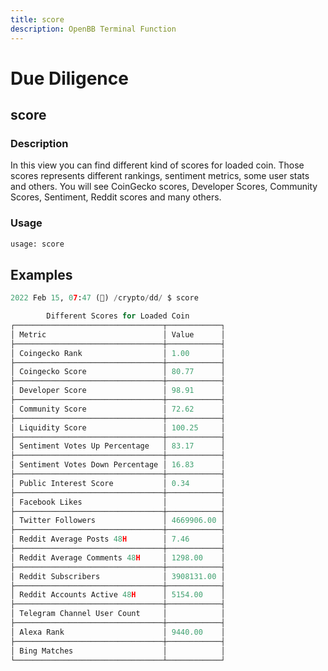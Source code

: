```yaml
---
title: score
description: OpenBB Terminal Function
---
```


# Due Diligence

## score

### Description

In this view you can find different kind of scores for loaded coin. Those scores represents different rankings, sentiment metrics, some user stats and others. You will see CoinGecko scores, Developer Scores, Community Scores, Sentiment, Reddit scores and many others.

### Usage

```python
usage: score
```

## Examples

```python
2022 Feb 15, 07:47 (🦋) /crypto/dd/ $ score

        Different Scores for Loaded Coin
┌─────────────────────────────────┬────────────┐
│ Metric                          │ Value      │
├─────────────────────────────────┼────────────┤
│ Coingecko Rank                  │ 1.00       │
├─────────────────────────────────┼────────────┤
│ Coingecko Score                 │ 80.77      │
├─────────────────────────────────┼────────────┤
│ Developer Score                 │ 98.91      │
├─────────────────────────────────┼────────────┤
│ Community Score                 │ 72.62      │
├─────────────────────────────────┼────────────┤
│ Liquidity Score                 │ 100.25     │
├─────────────────────────────────┼────────────┤
│ Sentiment Votes Up Percentage   │ 83.17      │
├─────────────────────────────────┼────────────┤
│ Sentiment Votes Down Percentage │ 16.83      │
├─────────────────────────────────┼────────────┤
│ Public Interest Score           │ 0.34       │
├─────────────────────────────────┼────────────┤
│ Facebook Likes                  │            │
├─────────────────────────────────┼────────────┤
│ Twitter Followers               │ 4669906.00 │
├─────────────────────────────────┼────────────┤
│ Reddit Average Posts 48H        │ 7.46       │
├─────────────────────────────────┼────────────┤
│ Reddit Average Comments 48H     │ 1298.00    │
├─────────────────────────────────┼────────────┤
│ Reddit Subscribers              │ 3908131.00 │
├─────────────────────────────────┼────────────┤
│ Reddit Accounts Active 48H      │ 5154.00    │
├─────────────────────────────────┼────────────┤
│ Telegram Channel User Count     │            │
├─────────────────────────────────┼────────────┤
│ Alexa Rank                      │ 9440.00    │
├─────────────────────────────────┼────────────┤
│ Bing Matches                    │            │
└─────────────────────────────────┴────────────┘
```
